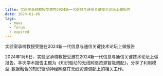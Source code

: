 ```yaml
---
title: 实验室承楠教授受邀在2024新一代信息与通信关键技术论坛上做报告
date: 2024-01-06
tags:
  - news
  - forum
  - expired
---
```


实验室承楠教授受邀在2024新一代信息与通信关键技术论坛上做报告

<!--more-->

2024年1月6日，实验室承楠教授受邀在2024新一代信息与通信关键技术论坛上做报告。本次学术报告主题为《知识驱动的无线网络资源智能调配》，分享了利用模型-数据融合的知识驱动神经网络在无线资源调配上的相关工作。

